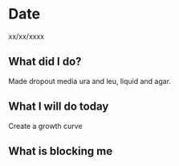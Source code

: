 # Date 
xx/xx/xxxx
## **What did I do?**
Made dropout media ura and leu, liquid and agar.
## **What I will do today**
Create a growth curve
## **What is blocking me**